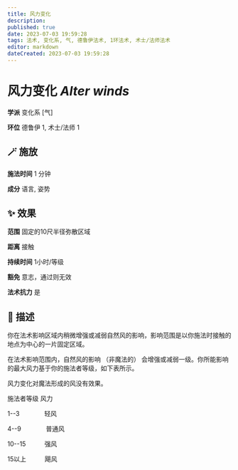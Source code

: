 ```yaml
---
title: 风力变化
description: 
published: true
date: 2023-07-03 19:59:28
tags: 法术, 变化系, 气, 德鲁伊法术, 1环法术, 术士/法师法术
editor: markdown
dateCreated: 2023-07-03 19:59:28
---
```


# **风力变化** *Alter winds*

**学派** 变化系 \[气\] 

**环位** 德鲁伊 1, 术士/法师 1

## 🪄 施放

**施法时间** 1 分钟

**成分** 语言, 姿势

## ✨ 效果  

**范围** 固定的10尺半径弥散区域

**距离** 接触  

**持续时间** 1小时/等级 

**豁免** 意志，通过则无效

**法术抗力** 是

## 📖 描述

你在法术影响区域内稍微增强或减弱自然风的影响，影响范围是以你施法时接触的地点为中心的一片固定区域。

在法术影响范围内，自然风的影响 （非魔法的） 会增强或减弱一级。你所能影响的最大风力基于你的施法者等级，如下表所示。

风力变化对魔法形成的风没有效果。

施法者等级  风力

1--3　　　　轻风

4--9　　　　普通风

10--15　　　强风

15以上　　　飓风
    